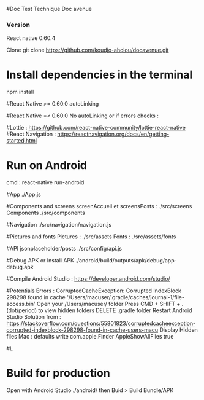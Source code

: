 #Doc Test Technique Doc avenue

### Version
React native 0.60.4

Clone
git clone https://github.com/koudjo-aholou/docavenue.git

# Install dependencies in the terminal
npm install

#React Native >= 0.60.0 autoLinking

#React Native =< 0.60.0 No autoLinking or if errors checks : 

#Lottie : https://github.com/react-native-community/lottie-react-native
#React Navigation : https://reactnavigation.org/docs/en/getting-started.html


# Run on Android
cmd : react-native run-android

#App
./App.js

#Components and screens
screenAccueil et  screensPosts : ./src/screens
Components ./src/components

#Navigation
./src/navigation/navigation.js

#Pictures and fonts
Pictures : ./src/assets
Fonts : ./src/assets/fonts

#API jsonplaceholder/posts 
./src/config/api.js

#Debug APK or Install APK
./android/build/outputs/apk/debug/app-debug.apk

#Compile
Android Studio : https://developer.android.com/studio/

#Potentials Errors :
CorruptedCacheException: Corrupted IndexBlock 298298 found in cache '/Users/macuser/.gradle/caches/journal-1/file-access.bin'
	Open your /Users/macuser/ folder
	Press CMD + SHIFT + . (dot/period) to view hidden folders
	DELETE .gradle folder
	Restart Android Studio
Solution from : https://stackoverflow.com/questions/55801823/corruptedcacheexception-corrupted-indexblock-298298-found-in-cache-users-macu
Display Hidden files Mac : defaults write com.apple.Finder AppleShowAllFiles true

#L

# Build for production
Open with Android Studio ./android/ then Buid > Build Bundle/APK
